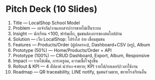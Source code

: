 # Pitch Deck (10 Slides)
1. Title — LocalShop School Model
2. Problem — งบจำกัด/งานเอกสาร/การขายไม่เป็นระบบ
3. Insight — นักเรียน <100, ฟาร์มเล็ก, ชุมชนต้องการของสดใกล้บ้าน
4. Solution — เว็บ LocalShop: โปร่งใส ง่าย เชื่อมชุมชน
5. Features — Products/Order (ผู้ปกครอง), Dashboard+CSV (ครู), Album
6. Prototype (50%) — Home/Products/Order + API
7. Prototype (100%) — CRUD Dashboard, Export, Album, Responsive
8. Impact — รายได้เพิ่ม, ภาระครูลด, ความเชื่อใจสูงขึ้น
9. Rollout & KPI — 4 สัปดาห์ นำร่อง→ขยาย; KPI รายได้/ออเดอร์/เวลาใช้งาน
10. Roadmap — QR traceability, LINE notify, ชุมชนร่วมขาย, ขยายโรงเรียนอื่น